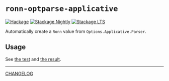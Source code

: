 # `ronn-optparse-applicative`

[![Hackage](https://img.shields.io/hackage/v/ronn-optparse-applicative.svg?style=flat)](https://hackage.haskell.org/package/ronn-optparse-applicative)
[![Stackage Nightly](http://stackage.org/package/ronn-optparse-applicative/badge/nightly)](http://stackage.org/nightly/package/ronn-optparse-applicative)
[![Stackage LTS](http://stackage.org/package/ronn-optparse-applicative/badge/lts)](http://stackage.org/lts/package/ronn-optparse-applicative)

Automatically create a `Ronn` value from `Options.Applicative.Parser`.

## Usage

See [the test][test] and [the result][golden].

[test]: ./tests/Ronn/Options/ApplicativeSpec.hs
[golden]: ./../doc/ronn-optparse-applicative.1.ronn

---

[CHANGELOG](./ronn-optparse-applicative/CHANGELOG.md)
